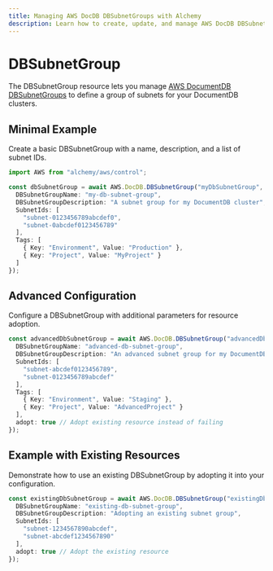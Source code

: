```yaml
---
title: Managing AWS DocDB DBSubnetGroups with Alchemy
description: Learn how to create, update, and manage AWS DocDB DBSubnetGroups using Alchemy Cloud Control.
---
```


# DBSubnetGroup

The DBSubnetGroup resource lets you manage [AWS DocumentDB DBSubnetGroups](https://docs.aws.amazon.com/docdb/latest/userguide/) to define a group of subnets for your DocumentDB clusters.

## Minimal Example

Create a basic DBSubnetGroup with a name, description, and a list of subnet IDs.

```ts
import AWS from "alchemy/aws/control";

const dbSubnetGroup = await AWS.DocDB.DBSubnetGroup("myDbSubnetGroup", {
  DBSubnetGroupName: "my-db-subnet-group",
  DBSubnetGroupDescription: "A subnet group for my DocumentDB cluster",
  SubnetIds: [
    "subnet-0123456789abcdef0",
    "subnet-0abcdef0123456789"
  ],
  Tags: [
    { Key: "Environment", Value: "Production" },
    { Key: "Project", Value: "MyProject" }
  ]
});
```

## Advanced Configuration

Configure a DBSubnetGroup with additional parameters for resource adoption.

```ts
const advancedDbSubnetGroup = await AWS.DocDB.DBSubnetGroup("advancedDbSubnetGroup", {
  DBSubnetGroupName: "advanced-db-subnet-group",
  DBSubnetGroupDescription: "An advanced subnet group for my DocumentDB cluster",
  SubnetIds: [
    "subnet-abcdef0123456789",
    "subnet-0123456789abcdef"
  ],
  Tags: [
    { Key: "Environment", Value: "Staging" },
    { Key: "Project", Value: "AdvancedProject" }
  ],
  adopt: true // Adopt existing resource instead of failing
});
```

## Example with Existing Resources

Demonstrate how to use an existing DBSubnetGroup by adopting it into your configuration.

```ts
const existingDbSubnetGroup = await AWS.DocDB.DBSubnetGroup("existingDbSubnetGroup", {
  DBSubnetGroupName: "existing-db-subnet-group",
  DBSubnetGroupDescription: "Adopting an existing subnet group",
  SubnetIds: [
    "subnet-1234567890abcdef",
    "subnet-abcdef1234567890"
  ],
  adopt: true // Adopt the existing resource
});
```